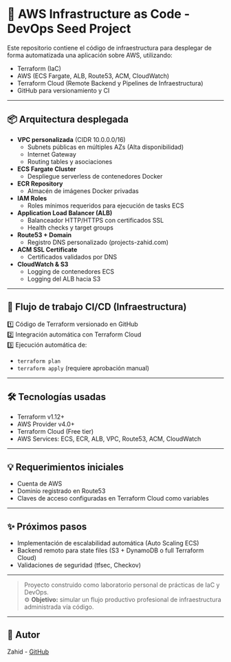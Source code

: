 # 🚀 AWS Infrastructure as Code - DevOps Seed Project

Este repositorio contiene el código de infraestructura para desplegar de forma automatizada una aplicación sobre AWS, utilizando:

- Terraform (IaC)
- AWS (ECS Fargate, ALB, Route53, ACM, CloudWatch)
- Terraform Cloud (Remote Backend y Pipelines de Infraestructura)
- GitHub para versionamiento y CI

---

## 📦 Arquitectura desplegada

- **VPC personalizada** (CIDR 10.0.0.0/16)
  - Subnets públicas en múltiples AZs (Alta disponibilidad)
  - Internet Gateway
  - Routing tables y asociaciones
- **ECS Fargate Cluster**
  - Despliegue serverless de contenedores Docker
- **ECR Repository**
  - Almacén de imágenes Docker privadas
- **IAM Roles**
  - Roles mínimos requeridos para ejecución de tasks ECS
- **Application Load Balancer (ALB)**
  - Balanceador HTTP/HTTPS con certificados SSL
  - Health checks y target groups
- **Route53 + Domain**
  - Registro DNS personalizado (projects-zahid.com)
- **ACM SSL Certificate**
  - Certificados validados por DNS
- **CloudWatch & S3**
  - Logging de contenedores ECS
  - Logging del ALB hacia S3

---

## 🚀 Flujo de trabajo CI/CD (Infraestructura)

1️⃣ Código de Terraform versionado en GitHub  
2️⃣ Integración automática con Terraform Cloud  
3️⃣ Ejecución automática de:
- `terraform plan`  
- `terraform apply` (requiere aprobación manual)

---

## 🛠 Tecnologías usadas

- Terraform v1.12+
- AWS Provider v4.0+
- Terraform Cloud (Free tier)
- AWS Services: ECS, ECR, ALB, VPC, Route53, ACM, CloudWatch

---

## 💡 Requerimientos iniciales

- Cuenta de AWS
- Dominio registrado en Route53
- Claves de acceso configuradas en Terraform Cloud como variables

---

## ✨ Próximos pasos

- Implementación de escalabilidad automática (Auto Scaling ECS)
- Backend remoto para state files (S3 + DynamoDB o full Terraform Cloud)
- Validaciones de seguridad (tfsec, Checkov)

---

> Proyecto construido como laboratorio personal de prácticas de IaC y DevOps.  
> ⚙️ **Objetivo:** simular un flujo productivo profesional de infraestructura administrada vía código.

---

## 🔗 Autor

Zahid - [GitHub](https://github.com/zahiduck97)

